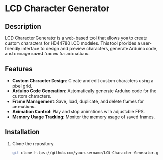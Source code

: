 # LCD Character Generator

## Description
LCD Character Generator is a web-based tool that allows you to create custom characters for HD44780 LCD modules. This tool provides a user-friendly interface to design and preview characters, generate Arduino code, and manage saved frames for animations.

## Features
- **Custom Character Design**: Create and edit custom characters using a pixel grid.
- **Arduino Code Generation**: Automatically generate Arduino code for the custom characters.
- **Frame Management**: Save, load, duplicate, and delete frames for animations.
- **Animation Control**: Play and stop animations with adjustable FPS.
- **Memory Usage Tracking**: Monitor the memory usage of saved frames.

## Installation
1. Clone the repository:
   ```sh
   git clone https://github.com/yourusername/LCD-Character-Generator.git
